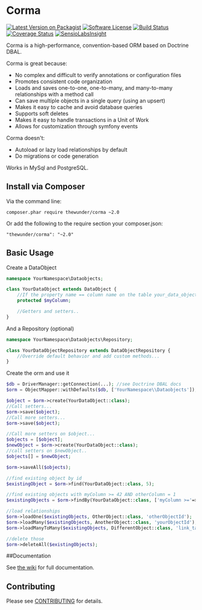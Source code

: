 Corma
=====

[![Latest Version on Packagist][ico-version]][link-packagist]
[![Software License][ico-license]](LICENSE.txt)
[![Build Status](https://api.travis-ci.org/thewunder/corma.svg?branch=master)](https://travis-ci.org/thewunder/corma)
[![Coverage Status](https://coveralls.io/repos/github/thewunder/corma/badge.svg?branch=master)](https://coveralls.io/github/thewunder/corma?branch=master)
[![SensioLabsInsight](https://insight.sensiolabs.com/projects/3ab739ee-d54a-457d-9eec-43261102dfe4/mini.png)](https://insight.sensiolabs.com/projects/3ab739ee-d54a-457d-9eec-43261102dfe4)

Corma is a high-performance, convention-based ORM based on Doctrine DBAL.

Corma is great because:

* No complex and difficult to verify annotations or configuration files
* Promotes consistent code organization
* Loads and saves one-to-one, one-to-many, and many-to-many relationships with a method call
* Can save multiple objects in a single query (using an upsert)
* Makes it easy to cache and avoid database queries
* Supports soft deletes
* Makes it easy to handle transactions in a Unit of Work
* Allows for customization through symfony events

Corma doesn't:

* Autoload or lazy load relationships by default
* Do migrations or code generation

Works in MySql and PostgreSQL.

Install via Composer
--------------------
Via the command line:

    composer.phar require thewunder/corma ~2.0

Or add the following to the require section your composer.json:

    "thewunder/corma": "~2.0"

Basic Usage
-----------
Create a DataObject
```php
namespace YourNamespace\Dataobjects;

class YourDataObject extends DataObject {
    //If the property name == column name on the table your_data_objects it will be saved
    protected $myColumn;

    //Getters and setters..
}
```

And a Repository (optional)
```php
namespace YourNamespace\Dataobjects\Repository;

class YourDataObjectRepository extends DataObjectRepository {
    //Override default behavior and add custom methods...
}
```

Create the orm and use it
```php
$db = DriverManager::getConnection(...); //see Doctrine DBAL docs
$orm = ObjectMapper::withDefaults($db, ['YourNamespace\\Dataobjects']);

$object = $orm->create(YourDataObject::class);
//Call setters...
$orm->save($object);
//Call more setters...
$orm->save($object);

//Call more setters on $object...
$objects = [$object];
$newObject = $orm->create(YourDataObject::class);
//call setters on $newObject..
$objects[] = $newObject;

$orm->saveAll($objects);

//find existing object by id
$existingObject = $orm->find(YourDataObject::class, 5);

//find existing objects with myColumn >= 42 AND otherColumn = 1
$existingObjects = $orm->findBy(YourDataObject::class, ['myColumn >='=>42, 'otherColumn'=>1], ['sortColumn'=>'ASC']);

//load relationships
$orm->loadOne($existingObjects, OtherObject::class, 'otherObjectId');
$orm->loadMany($existingObjects, AnotherObject::class, 'yourObjectId');
$orm->loadManyToMany($existingObjects, DifferentObject::class, 'link_table');

//delete those
$orm->deleteAll($existingObjects);
```

##Documentation

See [the wiki](https://github.com/thewunder/corma/wiki) for full documentation.

## Contributing

Please see [CONTRIBUTING](CONTRIBUTING.md) for details.


[ico-version]: https://img.shields.io/packagist/v/thewunder/corma.svg?style=flat-square
[ico-license]: https://img.shields.io/badge/license-MIT-brightgreen.svg?style=flat-square

[link-packagist]: https://packagist.org/packages/thewunder/corma
